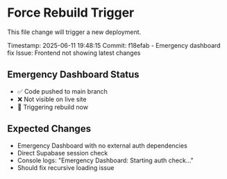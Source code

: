 # Force Rebuild Trigger

This file change will trigger a new deployment.

Timestamp: 2025-06-11 19:48:15
Commit: f18efab - Emergency dashboard fix
Issue: Frontend not showing latest changes

## Emergency Dashboard Status
- ✅ Code pushed to main branch 
- ❌ Not visible on live site
- 🔄 Triggering rebuild now

## Expected Changes
- Emergency Dashboard with no external auth dependencies
- Direct Supabase session check
- Console logs: "Emergency Dashboard: Starting auth check..."
- Should fix recursive loading issue